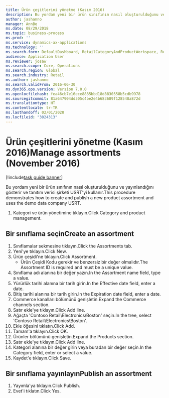 ```yaml
---
title: Ürün çeşitlerini yönetme (Kasım 2016)
description: Bu yordam yeni bir ürün sınıfının nasıl oluşturulduğunu ve yayınlandığını gösterir ve tanıtım verisi şirketi USRT'yi kullanır.
author: jashanno
manager: AnnBe
ms.date: 08/29/2018
ms.topic: business-process
ms.prod: ''
ms.service: dynamics-ax-applications
ms.technology: ''
ms.search.form: DefaultDashboard, RetailCategoryAndProductWorkspace, RetailCategoryAndProductAssortment, RetailAssortmentDetails, RetailOperatingUnitPicker, EcoResCategorySingleLookup
audience: Application User
ms.reviewer: josaw
ms.search.scope: Core, Operations
ms.search.region: Global
ms.search.industry: Retail
ms.author: jashanno
ms.search.validFrom: 2016-06-30
ms.dyn365.ops.version: Version 7.0.0
ms.openlocfilehash: fea46cb7e16ece8835bbd18d8830558b5cdb9978
ms.sourcegitcommit: 81a647904dd305c4be2e4b683689f128548a872d
ms.translationtype: HT
ms.contentlocale: tr-TR
ms.lasthandoff: 02/01/2020
ms.locfileid: "3024313"
---
```

# <a name="manage-assortments-november-2016"></a><span data-ttu-id="8549a-103">Ürün çeşitlerini yönetme (Kasım 2016)</span><span class="sxs-lookup"><span data-stu-id="8549a-103">Manage assortments (November 2016)</span></span>

[!include[task guide banner](../includes/task-guide-banner.md)]

<span data-ttu-id="8549a-104">Bu yordam yeni bir ürün sınıfının nasıl oluşturulduğunu ve yayınlandığını gösterir ve tanıtım verisi şirketi USRT'yi kullanır.</span><span class="sxs-lookup"><span data-stu-id="8549a-104">This procedure demonstrates how to create and publish a new product assortment and uses the demo data company USRT.</span></span> 


1. <span data-ttu-id="8549a-105">Kategori ve ürün yönetimine tıklayın.</span><span class="sxs-lookup"><span data-stu-id="8549a-105">Click Category and product management.</span></span>

## <a name="create-an-assortment"></a><span data-ttu-id="8549a-106">Bir sınıflama seçin</span><span class="sxs-lookup"><span data-stu-id="8549a-106">Create an assortment</span></span>
1. <span data-ttu-id="8549a-107">Sınıflamalar sekmesine tıklayın.</span><span class="sxs-lookup"><span data-stu-id="8549a-107">Click the Assortments tab.</span></span>
2. <span data-ttu-id="8549a-108">Yeni'ye tıklayın.</span><span class="sxs-lookup"><span data-stu-id="8549a-108">Click New.</span></span>
3. <span data-ttu-id="8549a-109">Ürün çeşidi'ne tıklayın.</span><span class="sxs-lookup"><span data-stu-id="8549a-109">Click Assortment.</span></span>
    * <span data-ttu-id="8549a-110">Ürün Çeşidi Kodu gerekir ve benzersiz bir değer olmalıdır.</span><span class="sxs-lookup"><span data-stu-id="8549a-110">The Assortment ID is required and must be a unique value.</span></span>  
4. <span data-ttu-id="8549a-111">Sınıflama adı alanına bir değer yazın.</span><span class="sxs-lookup"><span data-stu-id="8549a-111">In the Assortment name field, type a value.</span></span>
5. <span data-ttu-id="8549a-112">Yürürlük tarihi alanına bir tarih girin.</span><span class="sxs-lookup"><span data-stu-id="8549a-112">In the Effective date field, enter a date.</span></span>
6. <span data-ttu-id="8549a-113">Bitiş tarihi alanına bir tarih girin.</span><span class="sxs-lookup"><span data-stu-id="8549a-113">In the Expiration date field, enter a date.</span></span>
7. <span data-ttu-id="8549a-114">Commerce kanalları bölümünü genişletin.</span><span class="sxs-lookup"><span data-stu-id="8549a-114">Expand the Commerce channels section.</span></span>
8. <span data-ttu-id="8549a-115">Satır ekle'ye tıklayın.</span><span class="sxs-lookup"><span data-stu-id="8549a-115">Click Add line.</span></span>
9. <span data-ttu-id="8549a-116">Ağaçta 'Contoso Retail\Electronics\Boston' seçin.</span><span class="sxs-lookup"><span data-stu-id="8549a-116">In the tree, select 'Contoso Retail\Electronics\Boston'.</span></span>
10. <span data-ttu-id="8549a-117">Ekle öğesini tıklatın.</span><span class="sxs-lookup"><span data-stu-id="8549a-117">Click Add.</span></span>
11. <span data-ttu-id="8549a-118">Tamam'a tıklayın.</span><span class="sxs-lookup"><span data-stu-id="8549a-118">Click OK.</span></span>
12. <span data-ttu-id="8549a-119">Ürünler bölümünü genişletin.</span><span class="sxs-lookup"><span data-stu-id="8549a-119">Expand the Products section.</span></span>
13. <span data-ttu-id="8549a-120">Satır ekle'ye tıklayın.</span><span class="sxs-lookup"><span data-stu-id="8549a-120">Click Add line.</span></span>
14. <span data-ttu-id="8549a-121">Kategori alanına bir değer girin veya buradan bir değer seçin.</span><span class="sxs-lookup"><span data-stu-id="8549a-121">In the Category field, enter or select a value.</span></span>
15. <span data-ttu-id="8549a-122">Kaydet'e tıklayın.</span><span class="sxs-lookup"><span data-stu-id="8549a-122">Click Save.</span></span>

## <a name="publish-an-assortment"></a><span data-ttu-id="8549a-123">Bir sınıflama yayınlayın</span><span class="sxs-lookup"><span data-stu-id="8549a-123">Publish an assortment</span></span>
1. <span data-ttu-id="8549a-124">Yayımla'ya tıklayın.</span><span class="sxs-lookup"><span data-stu-id="8549a-124">Click Publish.</span></span>
2. <span data-ttu-id="8549a-125">Evet'i tıklatın.</span><span class="sxs-lookup"><span data-stu-id="8549a-125">Click Yes.</span></span>

